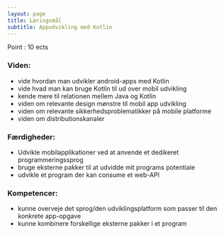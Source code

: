```yaml
---
layout: page
title: Læringsmål
subtitle: Appudvikling med Kotlin
---
```


Point : 10 ects

### Viden: 
- vide hvordan man udvikler android-apps med Kotlin
- vide hvad man kan bruge Kotlin til ud over mobil udvikling
- kende mere til relationen mellem Java og Kotlin
- viden om relevante design mønstre til mobil app udvikling
- viden om relevante sikkerhedsproblematikker på mobile platforme
- viden om distributionskanaler

### Færdigheder: 
- Udvikle mobilapplikationer ved at anvende et dedikeret programmeringssprog
- bruge eksterne pakker til at udvidde mit programs potentiale
- udvikle et program der kan consume et web-API

### Kompetencer: 
- kunne overveje det sprog/den udviklingsplatform som passer til den konkrete app-opgave
- kunne kombinere forskellige eksterne pakker i et program
